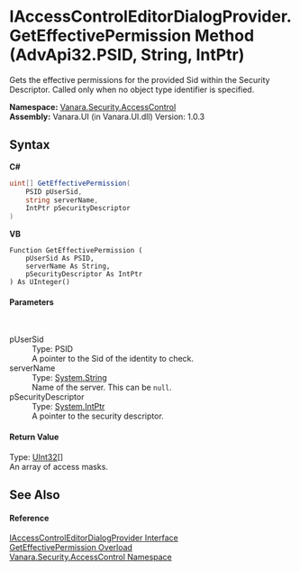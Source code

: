 # IAccessControlEditorDialogProvider.GetEffectivePermission Method (AdvApi32.PSID, String, IntPtr)
 

Gets the effective permissions for the provided Sid within the Security Descriptor. Called only when no object type identifier is specified.

**Namespace:**&nbsp;<a href="62a937f8-234b-6e15-2f22-272a8ae206a7">Vanara.Security.AccessControl</a><br />**Assembly:**&nbsp;Vanara.UI (in Vanara.UI.dll) Version: 1.0.3

## Syntax

**C#**<br />
``` C#
uint[] GetEffectivePermission(
	PSID pUserSid,
	string serverName,
	IntPtr pSecurityDescriptor
)
```

**VB**<br />
``` VB
Function GetEffectivePermission ( 
	pUserSid As PSID,
	serverName As String,
	pSecurityDescriptor As IntPtr
) As UInteger()
```


#### Parameters
&nbsp;<dl><dt>pUserSid</dt><dd>Type: PSID<br />A pointer to the Sid of the identity to check.</dd><dt>serverName</dt><dd>Type: <a href="http://msdn2.microsoft.com/en-us/library/s1wwdcbf" target="_blank">System.String</a><br />Name of the server. This can be `null`.</dd><dt>pSecurityDescriptor</dt><dd>Type: <a href="http://msdn2.microsoft.com/en-us/library/5he14kz8" target="_blank">System.IntPtr</a><br />A pointer to the security descriptor.</dd></dl>

#### Return Value
Type: <a href="http://msdn2.microsoft.com/en-us/library/ctys3981" target="_blank">UInt32</a>[]<br />An array of access masks.

## See Also


#### Reference
<a href="b76ffe76-019b-b7fb-1534-589792e3b4a8">IAccessControlEditorDialogProvider Interface</a><br /><a href="48d37b3d-f9fa-647e-d0f9-ab1fe3a37195">GetEffectivePermission Overload</a><br /><a href="62a937f8-234b-6e15-2f22-272a8ae206a7">Vanara.Security.AccessControl Namespace</a><br />